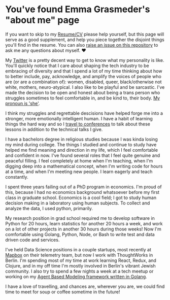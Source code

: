 # You've found Emma Grasmeder's "about me" page

If you want to skip to my [Resume/CV](https://github.com/emmagras/about/blob/master/cv.md) please help yourself, but this page will serve as a good supplement, and help you piece together the disjoint things you'll find in the resume. You can also [raise an issue on this repository](https://github.com/emmagras/about/issues) to ask me any questions about myself. ❤️

My [Twitter](https://twitter.com/emilyagras) is a pretty decent way to get to know what my personality is like. You'll quickly notice that I care about shaping the tech industry to be embracing of diversity and that I spend a lot of my time thinking about how to better include, pay, acknowledge, and amplify the voices of people who are (or are a combination of): women, disabled, queer, black/otherwise not white, mothers, neuro-atypical. I also like to be playful and be sarcastic. I've made the decision to be open and honest about being a trans person who struggles sometimes to feel comfortable in, and be kind to, their body. [My pronoun is 'she'](https://pronoun.is/they).

I think my struggles and regrettable descisions have helped forge me into a stronger, more emotionally intelligent human. I have a habit of learning things the hard way and so I [travel to conferences](https://github.com/emmagras/about/blob/master/speaking-engagements.md) to talk about these lessons in addition to the technical talks I give.

I have a bachelors degree in religious studies because I was kinda losing my mind during college. The things I studied and continue to study have helped me find meaning and direction in my life, which I feel comfortable and confident in now. I've found several roles that I feel quite genuine and peaceful filling. I feel completely at home when I'm teaching, when I'm digging deep into a mathematical concept, when I'm writing code for hours at a time, and when I'm meeting new people. I learn eagerly and teach constantly. 

I spent three years failing out of a PhD program in economics. I'm proud of this, because I had no economics background whatsoever before my first class in graduate school. Economics is a cool field; I got to study human decision making in a laboratory using human subjects. To collect and analyze the data, I used python, primarily. 

My research position in grad school required me to develop software in Python for 20 hours, learn statistics for another 20 hours a week, and work on a lot of other projects in another 30 hours during those weeks! Now I'm comfortable using Golang, Python, Node, or Bash to write test and data driven code and services. 

I've held Data Science positions in a couple startups, most recently at [Mapbox](https://github.com/mapbox) on their telemetry team, but now I work with ThoughtWorks in Berlin. I'm spending most of my time at work learning React, Redux, and Clojure, and in my off time I'm mostly involved in Berlin's vibrant Jewish community. I also try to spend a few nights a week at a tech meetup or working on my [Agent Based Modeling framework written in Golang](https://github.com/emilyagras/agentgopher). 

I have a love of travelling, and chances are, wherever you are, we could find time to meet for soup or coffee sometime in the future!
